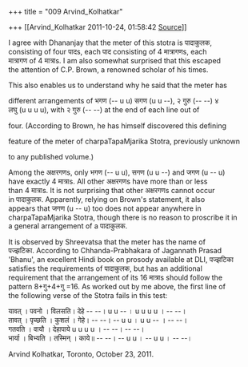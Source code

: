 +++
title = "009 Arvind_Kolhatkar"

+++
[[Arvind_Kolhatkar	2011-10-24, 01:58:42 [Source](https://groups.google.com/g/samskrita/c/klBBY6D68EA)]]



I agree with Dhananjay that the meter of this stotra is पादाकुलक,  
consisting of four पादs, each पाद consisting of 4 मात्रागणs, each  
मात्रागण of 4 मात्राs. I am also somewhat surprised that this escaped  
the attention of C.P. Brown, a renowned scholar of his times.

This also enables us to understand why he said that the meter has

  
different arrangements of भगण (-- u u) सगण (u u --), २ गुरु (-- --) ४  
लघु (u u u u), with २ गुरु (-- --) at the end of each line out of  

four. (According to Brown, he has himself discovered this defining

  
feature of the meter of charpaTapaMjarika Stotra, previously unknown  

to any published volume.)

Among the अक्षरगणs, only भगण (-- u u), सगण (u u --) and जगण (u -- u)  
have exactly 4 मात्राs. All other अक्षरगणs have more than or less  
than 4 मात्राs. It is not surprising that other अक्षरगणs cannot occur  
in पादाकुलक. Apparently, relying on Brown's statement, it also  
appears that जगण (u -- u) too does not appear anywhere in  
charpaTapaMjarika Stotra, though there is no reason to proscribe it in  
a general arrangement of a पादाकुलक.

It is observed by Shreevatsa that the meter has the name of  
पज्झटिका. According to Chhanda-Prabhakara of Jagannath Prasad  
'Bhanu', an excellent Hindi book on prosody available at DLI, पज्झटिका  
satisfies the requirements of पादाकुलक, but has an additional  
requirement that the arrangement of its 16 मात्राs should follow the  
pattern 8+गु+4+गु =16. As worked out by me above, the first line of  
the following verse of the Stotra fails in this test:

यावत् । पवनो । विलसति। देहे -- --। u u -- । u u u u । -- --।  
तावत् । पृच्छति । कुशलं । गेहे। -- --। -- u u । u u -- । -- --।  
गतवति । वायौ । देहापाये u u u u । -- --। -- --।  
भार्या । बिभ्यति । तस्मिन् । काये॥ -- --। -- u u । -- u u । -- --।

Arvind Kolhatkar, Toronto, October 23, 2011.

